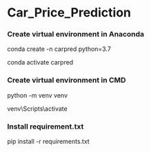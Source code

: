 # Car_Price_Prediction

### Create virtual environment in Anaconda

conda create -n carpred python=3.7

conda activate carpred

### Create virtual environment in CMD

python -m venv venv

venv\Scripts\activate

### Install requirement.txt

pip install -r requirements.txt
